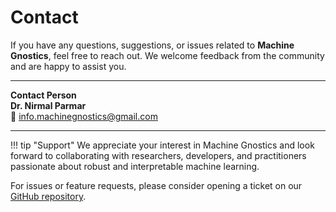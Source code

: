# Contact

If you have any questions, suggestions, or issues related to **Machine Gnostics**, feel free to reach out. We welcome feedback from the community and are happy to assist you.

---

**Contact Person**  
**Dr. Nirmal Parmar**  
📧 [info.machinegnostics@gmail.com](mailto:machinegnostics@gmail.com)

---

!!! tip "Support"
    We appreciate your interest in Machine Gnostics and look forward to collaborating with researchers, developers, and practitioners passionate about robust and interpretable machine learning.

For issues or feature requests, please consider opening a ticket on our [GitHub repository](https://github.com/MachineGnostics/machinegnostics).
